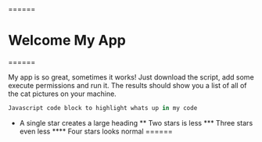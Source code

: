 ======

# Welcome My App

======

My app is so great, sometimes it works! Just download the script, add some execute permissions and run it. The results should show you a list of all of the cat pictures on your machine.

```javascript
Javascript code block to highlight whats up in my code 
```
  * A single star creates a large heading ** Two stars is less *** Three stars even less **** Four stars looks normal
======